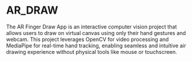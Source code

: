 # AR_DRAW
The AR Finger Draw App is an interactive computer vision project that allows users to draw on virtual canvas using only their hand gestures and webcam. This project leverages OpenCV for video processing and MediaPipe for real-time hand tracking, enabling seamless and intuitive air drawing experience without physical tools like mouse or touchscreen.
